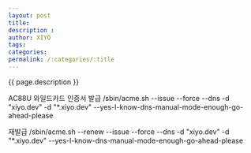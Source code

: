 ```yaml
---
layout: post
title:
description :
author: XIYO
tags:
categories:
permalink: /:categories/:title
---
```

{{ page.description }}

AC88U 와일드카드 인증서 발급
/sbin/acme.sh --issue --force --dns -d "xiyo.dev" -d "*.xiyo.dev" --yes-I-know-dns-manual-mode-enough-go-ahead-please

재발급
/sbin/acme.sh --renew --issue --force --dns -d "xiyo.dev" -d "*.xiyo.dev" --yes-I-know-dns-manual-mode-enough-go-ahead-please